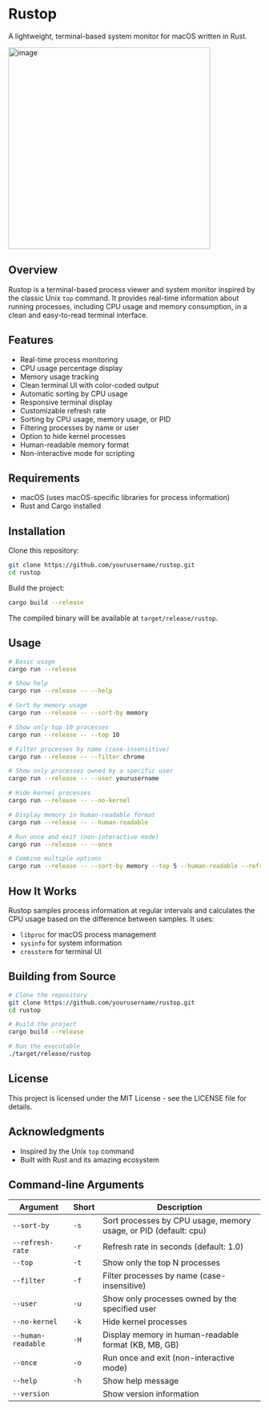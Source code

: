 # Rustop

A lightweight, terminal-based system monitor for macOS written in Rust.

<img width="403" alt="image" src="https://github.com/user-attachments/assets/20733310-f295-465a-8d3c-1da7abbfd454" />


## Overview

Rustop is a terminal-based process viewer and system monitor inspired by the classic Unix `top` command. It provides real-time information about running processes, including CPU usage and memory consumption, in a clean and easy-to-read terminal interface.

## Features

- Real-time process monitoring
- CPU usage percentage display
- Memory usage tracking
- Clean terminal UI with color-coded output
- Automatic sorting by CPU usage
- Responsive terminal display
- Customizable refresh rate
- Sorting by CPU usage, memory usage, or PID
- Filtering processes by name or user
- Option to hide kernel processes
- Human-readable memory format
- Non-interactive mode for scripting

## Requirements

- macOS (uses macOS-specific libraries for process information)
- Rust and Cargo installed

## Installation

Clone this repository:

```bash
git clone https://github.com/yourusername/rustop.git
cd rustop
```

Build the project:

```bash
cargo build --release
```

The compiled binary will be available at `target/release/rustop`.

## Usage

```bash
# Basic usage
cargo run --release

# Show help
cargo run --release -- --help

# Sort by memory usage
cargo run --release -- --sort-by memory

# Show only top 10 processes
cargo run --release -- --top 10

# Filter processes by name (case-insensitive)
cargo run --release -- --filter chrome

# Show only processes owned by a specific user
cargo run --release -- --user yourusername

# Hide kernel processes
cargo run --release -- --no-kernel

# Display memory in human-readable format
cargo run --release -- --human-readable

# Run once and exit (non-interactive mode)
cargo run --release -- --once

# Combine multiple options
cargo run --release -- --sort-by memory --top 5 --human-readable --refresh-rate 2.5
```

## How It Works

Rustop samples process information at regular intervals and calculates the CPU usage based on the difference between samples. It uses:

- `libproc` for macOS process management
- `sysinfo` for system information
- `crossterm` for terminal UI

## Building from Source

```bash
# Clone the repository
git clone https://github.com/yourusername/rustop.git
cd rustop

# Build the project
cargo build --release

# Run the executable
./target/release/rustop
```

## License

This project is licensed under the MIT License - see the LICENSE file for details.

## Acknowledgments

- Inspired by the Unix `top` command
- Built with Rust and its amazing ecosystem

## Command-line Arguments

| Argument | Short | Description |
|----------|-------|-------------|
| `--sort-by` | `-s` | Sort processes by CPU usage, memory usage, or PID (default: cpu) |
| `--refresh-rate` | `-r` | Refresh rate in seconds (default: 1.0) |
| `--top` | `-t` | Show only the top N processes |
| `--filter` | `-f` | Filter processes by name (case-insensitive) |
| `--user` | `-u` | Show only processes owned by the specified user |
| `--no-kernel` | `-k` | Hide kernel processes |
| `--human-readable` | `-H` | Display memory in human-readable format (KB, MB, GB) |
| `--once` | `-o` | Run once and exit (non-interactive mode) |
| `--help` | `-h` | Show help message |
| `--version` | | Show version information | 
